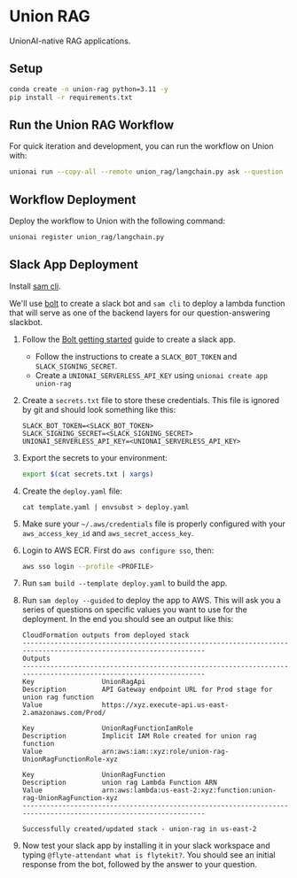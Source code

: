 # Union RAG

UnionAI-native RAG applications.

## Setup

```bash
conda create -n union-rag python=3.11 -y
pip install -r requirements.txt
```

## Run the Union RAG Workflow

For quick iteration and development, you can run the workflow on Union with:

```bash
unionai run --copy-all --remote union_rag/langchain.py ask --question 'what is flytekit?'
```

## Workflow Deployment

Deploy the workflow to Union with the following command:

```bash
unionai register union_rag/langchain.py
```

## Slack App Deployment

Install [sam cli](https://docs.aws.amazon.com/serverless-application-model/latest/developerguide/install-sam-cli.html).

We'll use [bolt](https://slack.dev/bolt-python) to create a slack bot and
`sam cli` to deploy a lambda function that will serve as one of the backend
layers for our question-answering slackbot.

1. Follow the [Bolt getting started](https://slack.dev/bolt-python/tutorial/getting-started)
   guide to create a slack app.
   - Follow the instructions to create a `SLACK_BOT_TOKEN` and `SLACK_SIGNING_SECRET`.
   - Create a `UNIONAI_SERVERLESS_API_KEY` using `unionai create app union-rag`
2. Create a `secrets.txt` file to store these credentials. This file is ignored by
   git and should look something like this:

   ```
   SLACK_BOT_TOKEN=<SLACK_BOT_TOKEN>
   SLACK_SIGNING_SECRET=<SLACK_SIGNING_SECRET>
   UNIONAI_SERVERLESS_API_KEY=<UNIONAI_SERVERLESS_API_KEY>
   ```

3. Export the secrets to your environment:

   ```bash
   export $(cat secrets.txt | xargs)
   ```

4. Create the `deploy.yaml` file:

   ```
   cat template.yaml | envsubst > deploy.yaml
   ```

5. Make sure your `~/.aws/credentials` file is properly configured with your
   `aws_access_key_id` and `aws_secret_access_key`.
6. Login to AWS ECR. First do `aws configure sso`, then:

   ```bash
   aws sso login --profile <PROFILE>
   ```

7. Run `sam build --template deploy.yaml` to build the app.
5. Run `sam deploy --guided` to deploy the app to AWS. This will ask you a
   series of questions on specific values you want to use for the deployment.
   In the end you should see an output like this:

   ```
   CloudFormation outputs from deployed stack
   -----------------------------------------------------------------------------------------------------------------
   Outputs
   -----------------------------------------------------------------------------------------------------------------
   Key                 UnionRagApi
   Description         API Gateway endpoint URL for Prod stage for union rag function
   Value               https://xyz.execute-api.us-east-2.amazonaws.com/Prod/

   Key                 UnionRagFunctionIamRole
   Description         Implicit IAM Role created for union rag function
   Value               arn:aws:iam::xyz:role/union-rag-UnionRagFunctionRole-xyz

   Key                 UnionRagFunction
   Description         union rag Lambda Function ARN
   Value               arn:aws:lambda:us-east-2:xyz:function:union-rag-UnionRagFunction-xyz
   -----------------------------------------------------------------------------------------------------------------

   Successfully created/updated stack - union-rag in us-east-2
   ```

6. Now test your slack app by installing it in your slack workspace and typing
   `@flyte-attendant what is flytekit?`. You should see an initial response
   from the bot, followed by the answer to your question.
